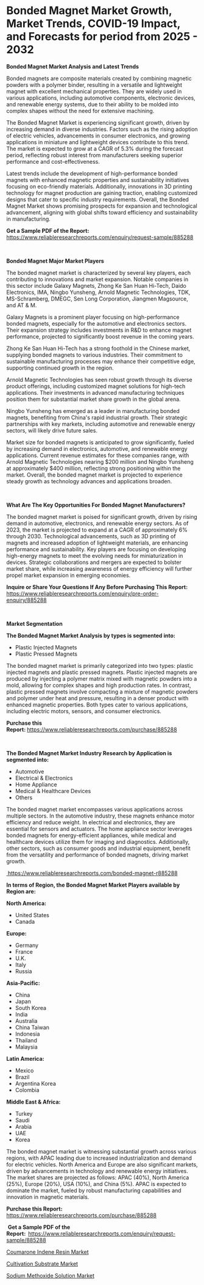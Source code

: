 <p><h1>Bonded Magnet Market Growth, Market Trends, COVID-19 Impact, and Forecasts for period from 2025 - 2032</h1></p><p><strong>Bonded Magnet Market Analysis and Latest Trends</strong></p>
<p><p>Bonded magnets are composite materials created by combining magnetic powders with a polymer binder, resulting in a versatile and lightweight magnet with excellent mechanical properties. They are widely used in various applications, including automotive components, electronic devices, and renewable energy systems, due to their ability to be molded into complex shapes without the need for extensive machining.</p><p>The Bonded Magnet Market is experiencing significant growth, driven by increasing demand in diverse industries. Factors such as the rising adoption of electric vehicles, advancements in consumer electronics, and growing applications in miniature and lightweight devices contribute to this trend. The market is expected to grow at a CAGR of 5.3% during the forecast period, reflecting robust interest from manufacturers seeking superior performance and cost-effectiveness.</p><p>Latest trends include the development of high-performance bonded magnets with enhanced magnetic properties and sustainability initiatives focusing on eco-friendly materials. Additionally, innovations in 3D printing technology for magnet production are gaining traction, enabling customized designs that cater to specific industry requirements. Overall, the Bonded Magnet Market shows promising prospects for expansion and technological advancement, aligning with global shifts toward efficiency and sustainability in manufacturing.</p></p>
<p><strong>Get a Sample PDF of the Report:&nbsp;</strong> <a href="https://www.reliableresearchreports.com/enquiry/request-sample/885288?utm_campaign=36&utm_medium=2&utm_source=Github&utm_content=ia&utm_term=30012025&utm_id=bonded-magnet">https://www.reliableresearchreports.com/enquiry/request-sample/885288</a></p>
<p>&nbsp;</p>
<p><strong>Bonded Magnet Major Market Players</strong></p>
<p><p>The bonded magnet market is characterized by several key players, each contributing to innovations and market expansion. Notable companies in this sector include Galaxy Magnets, Zhong Ke San Huan Hi-Tech, Daido Electronics, IMA, Ningbo Yunsheng, Arnold Magnetic Technologies, TDK, MS-Schramberg, DMEGC, Sen Long Corporation, Jiangmen Magsource, and AT & M.</p><p>Galaxy Magnets is a prominent player focusing on high-performance bonded magnets, especially for the automotive and electronics sectors. Their expansion strategy includes investments in R&D to enhance magnet performance, projected to significantly boost revenue in the coming years.</p><p>Zhong Ke San Huan Hi-Tech has a strong foothold in the Chinese market, supplying bonded magnets to various industries. Their commitment to sustainable manufacturing processes may enhance their competitive edge, supporting continued growth in the region.</p><p>Arnold Magnetic Technologies has seen robust growth through its diverse product offerings, including customized magnet solutions for high-tech applications. Their investments in advanced manufacturing techniques position them for substantial market share growth in the global arena.</p><p>Ningbo Yunsheng has emerged as a leader in manufacturing bonded magnets, benefiting from China's rapid industrial growth. Their strategic partnerships with key markets, including automotive and renewable energy sectors, will likely drive future sales.</p><p>Market size for bonded magnets is anticipated to grow significantly, fueled by increasing demand in electronics, automotive, and renewable energy applications. Current revenue estimates for these companies range, with Arnold Magnetic Technologies nearing $200 million and Ningbo Yunsheng at approximately $400 million, reflecting strong positioning within the market. Overall, the bonded magnet market is projected to experience steady growth as technology advances and applications broaden.</p></p>
<p>&nbsp;</p>
<p><strong>What Are The Key Opportunities For Bonded Magnet Manufacturers?</strong></p>
<p><p>The bonded magnet market is poised for significant growth, driven by rising demand in automotive, electronics, and renewable energy sectors. As of 2023, the market is projected to expand at a CAGR of approximately 6% through 2030. Technological advancements, such as 3D printing of magnets and increased adoption of lightweight materials, are enhancing performance and sustainability. Key players are focusing on developing high-energy magnets to meet the evolving needs for miniaturization in devices. Strategic collaborations and mergers are expected to bolster market share, while increasing awareness of energy efficiency will further propel market expansion in emerging economies.</p></p>
<p><strong>Inquire or Share Your Questions If Any Before Purchasing This Report:</strong> <a href="https://www.reliableresearchreports.com/enquiry/pre-order-enquiry/885288?utm_campaign=36&utm_medium=2&utm_source=Github&utm_content=ia&utm_term=30012025&utm_id=bonded-magnet">https://www.reliableresearchreports.com/enquiry/pre-order-enquiry/885288</a></p>
<p>&nbsp;</p>
<p><strong>Market Segmentation</strong></p>
<p><strong>The Bonded Magnet Market Analysis by types is segmented into:</strong></p>
<p><ul><li>Plastic Injected Magnets</li><li>Plastic Pressed Magnets</li></ul></p>
<p><p>The bonded magnet market is primarily categorized into two types: plastic injected magnets and plastic pressed magnets. Plastic injected magnets are produced by injecting a polymer matrix mixed with magnetic powders into a mold, allowing for complex shapes and high production rates. In contrast, plastic pressed magnets involve compacting a mixture of magnetic powders and polymer under heat and pressure, resulting in a denser product with enhanced magnetic properties. Both types cater to various applications, including electric motors, sensors, and consumer electronics.</p></p>
<p><strong>Purchase this Report:&nbsp;</strong><a href="https://www.reliableresearchreports.com/purchase/885288?utm_campaign=36&utm_medium=2&utm_source=Github&utm_content=ia&utm_term=30012025&utm_id=bonded-magnet">https://www.reliableresearchreports.com/purchase/885288</a></p>
<p>&nbsp;</p>
<p><strong>The Bonded Magnet Market Industry Research by Application is segmented into:</strong></p>
<p><ul><li>Automotive</li><li>Electrical & Electronics</li><li>Home Appliance</li><li>Medical & Healthcare Devices</li><li>Others</li></ul></p>
<p><p>The bonded magnet market encompasses various applications across multiple sectors. In the automotive industry, these magnets enhance motor efficiency and reduce weight. In electrical and electronics, they are essential for sensors and actuators. The home appliance sector leverages bonded magnets for energy-efficient appliances, while medical and healthcare devices utilize them for imaging and diagnostics. Additionally, other sectors, such as consumer goods and industrial equipment, benefit from the versatility and performance of bonded magnets, driving market growth.</p></p>
<p><a href="https://www.reliableresearchreports.com/bonded-magnet-r885288?utm_campaign=36&utm_medium=2&utm_source=Github&utm_content=ia&utm_term=30012025&utm_id=bonded-magnet">&nbsp;https://www.reliableresearchreports.com/bonded-magnet-r885288</a></p>
<p><strong>In terms of Region, the Bonded Magnet Market Players available by Region are:</strong></p>
<p>
    <p> <strong> North America: </strong>
        <ul>
            <li>United States</li>
            <li>Canada</li>
        </ul>
        </p> 
    <p> <strong> Europe: </strong>
        <ul>
            <li>Germany</li>
            <li>France</li>
            <li>U.K.</li>
            <li>Italy</li>
            <li>Russia</li>
        </ul>
        </p> 
    <p> <strong> Asia-Pacific: </strong>
        <ul>
            <li>China</li>
            <li>Japan</li>
            <li>South Korea</li>
            <li>India</li>
            <li>Australia</li>
            <li>China Taiwan</li>
            <li>Indonesia</li>
            <li>Thailand</li>
            <li>Malaysia</li>
        </ul>
        </p> 
    <p> <strong> Latin America: </strong>
        <ul>
            <li>Mexico</li>
            <li>Brazil</li>
            <li>Argentina Korea</li>
            <li>Colombia</li>
        </ul>
        </p> 
    <p> <strong> Middle East & Africa: </strong>
        <ul>
            <li>Turkey</li>
            <li>Saudi</li>
            <li>Arabia</li>
            <li>UAE</li>
            <li>Korea</li>
        </ul>
    </p>
    </p>
<p><p>The bonded magnet market is witnessing substantial growth across various regions, with APAC leading due to increased industrialization and demand for electric vehicles. North America and Europe are also significant markets, driven by advancements in technology and renewable energy initiatives. The market shares are projected as follows: APAC (40%), North America (25%), Europe (20%), USA (10%), and China (5%). APAC is expected to dominate the market, fueled by robust manufacturing capabilities and innovation in magnetic materials.</p></p>
<p><strong>Purchase this Report: </strong><a href="https://www.reliableresearchreports.com/purchase/885288?utm_campaign=36&utm_medium=2&utm_source=Github&utm_content=ia&utm_term=30012025&utm_id=bonded-magnet">https://www.reliableresearchreports.com/purchase/885288</a></p>
<p>&nbsp;<strong>Get a Sample PDF of the Report:&nbsp;&nbsp;</strong><a href="https://www.reliableresearchreports.com/enquiry/request-sample/885288?utm_campaign=36&utm_medium=2&utm_source=Github&utm_content=ia&utm_term=30012025&utm_id=bonded-magnet">https://www.reliableresearchreports.com/enquiry/request-sample/885288</a></p>
<p><strong></strong></p>
<p><p><a href="https://github.com/sungbruington660/Market-Research-Report-List-1/blob/main/coumarone-indene-resin-market.md?utm_campaign=36&utm_medium=2&utm_source=Github&utm_content=ia&utm_term=30012025&utm_id=bonded-magnet">Coumarone Indene Resin Market</a></p><p><a href="https://github.com/binnazcassam/Market-Research-Report-List-1/blob/main/cultivation-substrate-market.md?utm_campaign=36&utm_medium=2&utm_source=Github&utm_content=ia&utm_term=30012025&utm_id=bonded-magnet">Cultivation Substrate Market</a></p><p><a href="https://github.com/provorikovar/Market-Research-Report-List-7/blob/main/sodium-methoxide-solution-market.md?utm_campaign=36&utm_medium=2&utm_source=Github&utm_content=ia&utm_term=30012025&utm_id=bonded-magnet">Sodium Methoxide Solution Market</a></p></p>